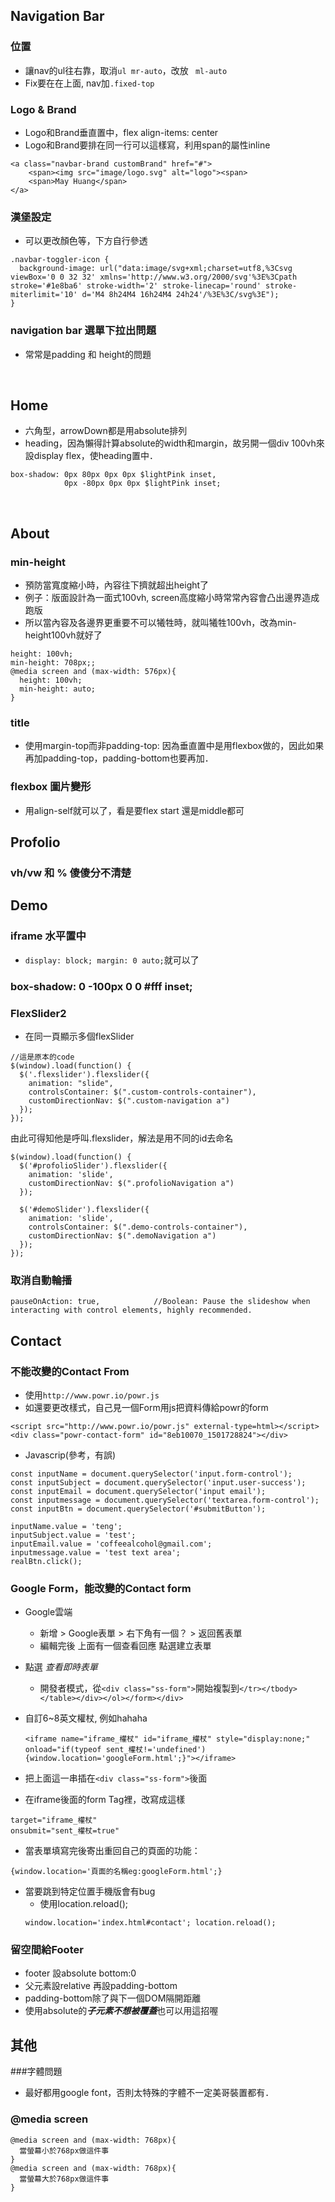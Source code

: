 ## Navigation Bar
### 位置
- 讓nav的ul往右靠，取消```ul mr-auto```，改放 ``` ml-auto```
- Fix要在在上面, nav加```.fixed-top```


### Logo & Brand
- Logo和Brand垂直置中，flex align-items: center
- Logo和Brand要排在同一行可以這樣寫，利用span的屬性inline
```
<a class="navbar-brand customBrand" href="#">
    <span><img src="image/logo.svg" alt="logo"><span>
    <span>May Huang</span>
</a>
```


### 漢堡設定
- 可以更改顏色等，下方自行參透

```
.navbar-toggler-icon {
  background-image: url("data:image/svg+xml;charset=utf8,%3Csvg viewBox='0 0 32 32' xmlns='http://www.w3.org/2000/svg'%3E%3Cpath stroke='#1e8ba6' stroke-width='2' stroke-linecap='round' stroke-miterlimit='10' d='M4 8h24M4 16h24M4 24h24'/%3E%3C/svg%3E");
}
```


### navigation bar 選單下拉出問題
- 常常是padding 和  height的問題
<br>




## Home
-  六角型，arrowDown都是用absolute排列
- heading，因為懶得計算absolute的width和margin，故另開一個div 100vh來設display flex，使heading置中．

```
box-shadow: 0px 80px 0px 0px $lightPink inset,
            0px -80px 0px 0px $lightPink inset;
```
<br>

## About
### min-height
- 預防當寬度縮小時，內容往下擠就超出height了
- 例子：版面設計為一面式100vh, screen高度縮小時常常內容會凸出邊界造成跑版
- 所以當內容及各邊界更重要不可以犧牲時，就叫犧牲100vh，改為min-height100vh就好了
```
height: 100vh;
min-height: 708px;;
@media screen and (max-width: 576px){
  height: 100vh;
  min-height: auto;
}
```

### title
- 使用margin-top而非padding-top: 因為垂直置中是用flexbox做的，因此如果再加padding-top，padding-bottom也要再加．

### flexbox 圖片變形
- 用align-self就可以了，看是要flex start 還是middle都可


## Profolio
### vh/vw 和 % 傻傻分不清楚




## Demo
### iframe 水平置中
- ```display: block; margin: 0 auto;```就可以了

### box-shadow: 0 -100px 0 0 #fff inset;




### FlexSlider2
- 在同一頁顯示多個flexSlider
```
//這是原本的code
$(window).load(function() {
  $('.flexslider').flexslider({
    animation: "slide",
    controlsContainer: $(".custom-controls-container"),
    customDirectionNav: $(".custom-navigation a")
  });
});
```
由此可得知他是呼叫.flexslider，解法是用不同的id去命名
```
$(window).load(function() {
  $('#profolioSlider').flexslider({
    animation: 'slide',
    customDirectionNav: $(".profolioNavigation a")
  });

  $('#demoSlider').flexslider({
    animation: 'slide',
    controlsContainer: $(".demo-controls-container"),
    customDirectionNav: $(".demoNavigation a")
  });
});
```


### 取消自動輪播
```
pauseOnAction: true,            //Boolean: Pause the slideshow when interacting with control elements, highly recommended.
```


## Contact
### 不能改變的Contact From
- 使用```http://www.powr.io/powr.js```
- 如還要更改樣式，自己見一個Form用js把資料傳給powr的form
```
<script src="http://www.powr.io/powr.js" external-type=html></script>
<div class="powr-contact-form" id="8eb10070_1501728824"></div>
```
- Javascrip(參考，有誤)
```
const inputName = document.querySelector('input.form-control');
const inputSubject = document.querySelector('input.user-success');
const inputEmail = document.querySelector('input email');
const inputmessage = document.querySelector('textarea.form-control');
const inputBtn = document.querySelector('#submitButton');

inputName.value = 'teng';
inputSubject.value = 'test';
inputEmail.value = 'coffeealcohol@gmail.com';
inputmessage.value = 'test text area';
realBtn.click();
```


### Google Form，能改變的Contact form

- Google雲端
  - 新增 > Google表單 > 右下角有一個？ > 返回舊表單
  - 編輯完後 上面有一個查看回應 點選建立表單
- 點選 *查看即時表單*
  - 開發者模式，從```<div class="ss-form">```開始複製到```</tr></tbody></table></div></ol></form></div>```


- 自訂6~8英文權杖, 例如hahaha
  ```
  <iframe name="iframe_權杖" id="iframe_權杖" style="display:none;" onload="if(typeof sent_權杖!='undefined'){window.location='googleForm.html';}"></iframe>
  ```

- 把上面這一串插在```<div class="ss-form">```後面
- 在iframe後面的form Tag裡，改寫成這樣
```
target="iframe_權杖"
onsubmit="sent_權杖=true"
```
- 當表單填寫完後寄出重回自己的頁面的功能：
```
{window.location='頁面的名稱eg:googleForm.html';}
```

- 當要跳到特定位置手機版會有bug
  - 使用location.reload();
  ```
  window.location='index.html#contact'; location.reload();
  ```


### 留空間給Footer
- footer 設absolute bottom:0  
- 父元素設relative 再設padding-bottom
- padding-bottom除了與下一個DOM隔開距離
- 使用absolute的***子元素不想被覆蓋***也可以用這招喔






## 其他
###字體問題
- 最好都用google font，否則太特殊的字體不一定美哥裝置都有．

###  @media screen
```
@media screen and (max-width: 768px){
  當螢幕小於768px做這件事
}
@media screen and (max-width: 768px){
  當螢幕大於768px做這件事
}
```
